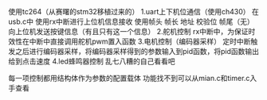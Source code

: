 使用tc264（从赛曙的stm32移植过来的）
1.uart上下机位通信（使用ch430）
  在usb.c中 使用rx中断进行上位机信息接收
    使用帧头 帧长 地址 校验位 帧尾（无）
  向上位机发送按键信息（有且只有这一个信息）
2.舵机控制
  rx中断中，为保证时效性在中断中直接调用舵机pwm置入函数
3.电机控制（编码器采样）
  定时中断触发之后进行编码器采样，将编码器采样得到的参数输入到pid函数，将pid函数输出给到点击速度
4.led蜂鸣器控制
  乱七八糟的自己看看吧


每一项控制都用结构体作为参数的配置载体
功能找不到可以从mian.c和timer.c入手查看
